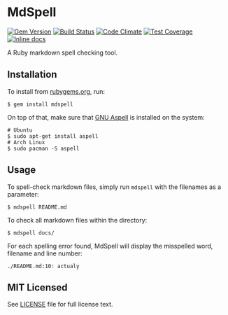 # MdSpell

[![Gem Version](https://badge.fury.io/rb/mdspell.svg)](http://badge.fury.io/rb/mdspell)
[![Build Status](https://travis-ci.org/mtuchowski/mdspell.svg)](
https://travis-ci.org/mtuchowski/mdspell)
[![Code Climate](https://codeclimate.com/github/mtuchowski/mdspell/badges/gpa.svg)](
https://codeclimate.com/github/mtuchowski/mdspell)
[![Test Coverage](https://codeclimate.com/github/mtuchowski/mdspell/badges/coverage.svg)](
https://codeclimate.com/github/mtuchowski/mdspell/coverage)
[![Inline docs](http://inch-ci.org/github/mtuchowski/mdspell.svg?branch=master)](
http://inch-ci.org/github/mtuchowski/mdspell)

A Ruby markdown spell checking tool.

## Installation

To install from [rubygems.org](http://rubygems.org/), run:

```console
$ gem install mdspell
```

On top of that, make sure that [GNU Aspell](http://aspell.net/) is installed on the system:

```console
# Ubuntu
$ sudo apt-get install aspell
# Arch Linux
$ sudo pacman -S aspell
```

## Usage

To spell-check markdown files, simply run `mdspell` with the filenames as a parameter:

```console
$ mdspell README.md
```

To check all markdown files within the directory:

```console
$ mdspell docs/
```

For each spelling error found, MdSpell will display the misspelled word, filename and line number:

```console
./README.md:10: actualy
```

## MIT Licensed

See [LICENSE](https://github.com/mtuchowski/mdspell/blob/master/LICENSE) file for full license
text.
